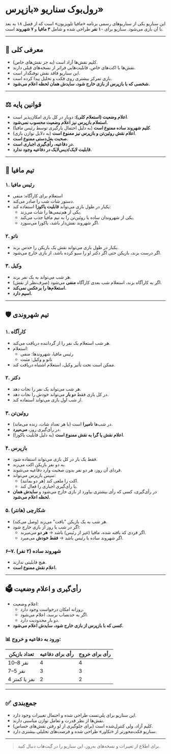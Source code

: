 
# رول‌بوک سناریو «بازپرس»

این سناریو یکی از سناریوهای رسمی برنامه «مافیا تلویزیون» است که از فصل ۱۸ به بعد با آن بازی می‌شود. سناریو برای **۱۰ نفر** طراحی شده و شامل **۳ مافیا** و **۷ شهروند** است.

---

## 🔰 معرفی کلی

- کلیم نقش‌ها آزاد است (به جز نقش‌های خاص).
- نقش‌ها با اکت‌های خاص، قابلیت‌هایی فراتر از نسخه‌های قبلی دارند.
- این سناریو فاقد نقش توفنگدار است.
- بازی تمرکز بیشتری روی فکت و تحلیل پیدا کرده است.
- **شخصی که با بازپرس از بازی خارج شود، سایدش همان لحظه اعلام می‌شود.**

---

## ⚖️ قوانین پایه

- **اعلام وضعیت (استعلام کلی):** دوبار در کل بازی امکان‌پذیر است.
- **استعلام بازپرس نیز اعلام وضعیت محسوب نمی‌شود.**
- **کلیم شهروند ساده ممنوع است** (به دلیل احتمال یارگیری توسط رئیس مافیا).
- **اعلام نقش روئین‌تن و بازپرس نیز ممنوع است** (به دلایل توازن بازی).
- **صحبت بغل‌دستی ممنوع است.**
- **در دفاعیه، رأی‌گیری اجباری است.**
- **قابلیت لایک/دیس‌لایک در دفاعیه وجود ندارد.**

---

## 🧠 تیم مافیا

### ۱. رئیس مافیا
- استعلام برای کارآگاه: منفی
- دستور شات شب را صادر می‌کند.
- یکبار در طول بازی می‌تواند **قابلیت یاکوزا** استفاده کند:
    - یکی از هم‌تیمی‌ها را شات می‌زند.
    - یکی از شهروندان ساده یا روئین‌تن را به تیم مافیا جذب می‌کند.
    - اگر شهروند نقش‌دار باشد، یاکوزا می‌سوزد.

### ۲. ناتو
- یکبار در طول بازی می‌تواند نقش یک بازیکن را حدس بزند.
- اگر درست بزند، بازیکن حتی اگر دکتر او را سیو کرده باشد، از بازی خارج می‌شود.

### ۳. وکیل
- هر شب می‌تواند به یک نفر بزند.
- اگر به کارآگاه بزند، استعلام شب بعدی کارآگاه **منفی** می‌شود (صرف‌نظر از نقش).
- **استعلام‌ها را برعکس نمی‌کند.**
- **اسپم دارد.**

---

## 🛡️ تیم شهروندی

### ۱. کارآگاه
- هر شب استعلام یک نفر را از گرداننده دریافت می‌کند.
- استعلام:
    - رئیس مافیا، شهروندها: منفی
    - ناتو و وکیل: مثبت
- ممکن است تحت تأثیر وکیل، استعلام اشتباه دریافت کند.

### ۲. دکتر
- هر شب می‌تواند یک نفر را نجات دهد.
- در کل بازی فقط **دو بار** می‌تواند خودش را نجات دهد.
- از شب اول بازی می‌تواند استفاده کند.

### ۳. روئین‌تن
- در شب‌ها **نامیرا** است (با هر تعداد شات، زنده می‌ماند).
- در رأی‌گیری روز، **می‌میرد**.
- **اعلام نقش یا گرا به نقش ممنوع است** (به دلیل قابلیت یاکوزا).

### ۴. بازپرس
- فقط یک بار در کل بازی می‌تواند استفاده شود.
- به دو نفر بازیکن اکت می‌زند.
- فردای آن روز، هر دو نفر بدون صحبت وارد دفاعیه می‌شوند.
- سپس بازپرس می‌تواند:
    - اکت را ملغی کند (هر دو بمانند).
    - یا رأی‌گیری اجباری را فعال کند.
- در رأی‌گیری، کسی که رأی بیشتری بیاورد از بازی خارج می‌شود و **سایدش همان لحظه اعلام می‌شود.**

### ۵. شکارچی (هانتر)
- هر شب به یک بازیکن "بافت" می‌زند (وصل می‌کند).
- اگر در شب یا روز از بازی خارج شود:
    - اگر فردی که بافته شده، مافیا (غیر از رئیس) باشد → **هر دو** می‌میرند.
    - اگر شهروند ساده یا رئیس باشد → **فقط خودش** می‌میرد.

### ۶–۷. شهروند ساده (۲ نفر)
- هیچ قابلیتی ندارند.
- **اعلام نقش ممنوع است.**

---

## 🗳️ رأی‌گیری و اعلام وضعیت

- اعلام وضعیت:
    - روزانه امکان درخواست وجود دارد.
    - اگر به حدنصاب برسد، اعلام می‌شود.
    - دو بار محدودیت دارد.
- **کسی که با بازپرس از بازی خارج شود، سایدش اعلام می‌شود.**

### 📊 ورود به دفاعیه و خروج:
| تعداد بازیکن | رأی برای دفاعیه | رأی برای خروج |
|---------------|------------------|----------------|
| 10–8 نفر      | 4                | 4              |
| 7–5 نفر       | 3                | 3              |
| 4 نفر یا کمتر | 2                | 2              |

---

## ✅ جمع‌بندی

- این سناریو برای پلی‌تست طراحی شده و احتمال تغییرات وجود دارد.
- نقش‌ها از نظر قدرت و تعامل توازن مناسبی دارند.
- کلیم آزاد، ولی کنترل‌شده است (برای جلوگیری از لو رفتن نقش‌های حساس).
- سناریو فکت‌محورتر از «تکاور» طراحی شده و فرصت‌های تحلیلی بیشتری دارد.

---

> برای اطلاع از تغییرات و نسخه‌های به‌روز، این سناریو را در گیت‌هاب دنبال کنید.
